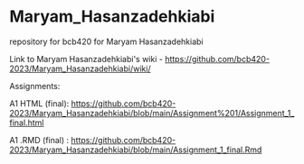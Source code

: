 # Maryam_Hasanzadehkiabi
repository for bcb420 for Maryam Hasanzadehkiabi


Link to Maryam Hasanzadehkiabi's wiki - https://github.com/bcb420-2023/Maryam_Hasanzadehkiabi/wiki/

Assignments:

A1	HTML (final): https://github.com/bcb420-2023/Maryam_Hasanzadehkiabi/blob/main/Assignment%201/Assignment_1_final.html

A1 .RMD (final) : https://github.com/bcb420-2023/Maryam_Hasanzadehkiabi/blob/main/Assignment_1_final.Rmd
